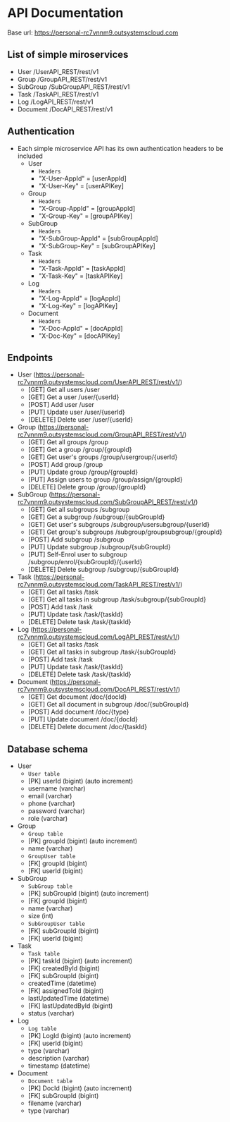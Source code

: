 # API Documentation
Base url: https://personal-rc7vnnm9.outsystemscloud.com

## List of simple miroservices
- User          /UserAPI_REST/rest/v1
- Group         /GroupAPI_REST/rest/v1
- SubGroup      /SubGroupAPI_REST/rest/v1
- Task          /TaskAPI_REST/rest/v1
- Log           /LogAPI_REST/rest/v1
- Document      /DocAPI_REST/rest/v1

## Authentication
- Each simple microservice API has its own authentication headers to be included
  - User
    - `Headers`
    - "X-User-AppId" = [userAppId]
    - "X-User-Key" = [userAPIKey]
  - Group
    - `Headers`
    - "X-Group-AppId" = [groupAppId]
    - "X-Group-Key" = [groupAPIKey]
  - SubGroup
    - `Headers`
    - "X-SubGroup-AppId" = [subGroupAppId]
    - "X-SubGroup-Key" = [subGroupAPIKey]
  - Task
    - `Headers`
    - "X-Task-AppId" = [taskAppId]
    - "X-Task-Key" = [taskAPIKey]
  - Log
    - `Headers`
    - "X-Log-AppId" = [logAppId]
    - "X-Log-Key" = [logAPIKey]
  - Document
    - `Headers`
    - "X-Doc-AppId" = [docAppId]
    - "X-Doc-Key" = [docAPIKey]

## Endpoints
- User (https://personal-rc7vnnm9.outsystemscloud.com/UserAPI_REST/rest/v1/)
  - [GET] 		Get all users		/user
  - [GET]		Get a user		/user/{userId}
  - [POST] 		Add user			/user
  - [PUT] 		Update user		/user/{userId}
  - [DELETE] 	Delete user		/user/{userId}
- Group (https://personal-rc7vnnm9.outsystemscloud.com/GroupAPI_REST/rest/v1/)
  - [GET] 		Get all groups			/group
  - [GET]		Get a group			/group/{groupId}
  - [GET]		Get user's groups		/group/usergroup/{userId}
  - [POST] 		Add group			/group
  - [PUT] 		Update group			/group/{groupId}
  - [PUT]		Assign users to group	/group/assign/{groupId}
  - [DELETE] 	Delete group			/group/{groupId}
- SubGroup (https://personal-rc7vnnm9.outsystemscloud.com/SubGroupAPI_REST/rest/v1/)
  - [GET] 		Get all subgroups			/subgroup
  - [GET]		Get a subgroup			/subgroup/{subGroupId}
  - [GET]		Get user's subgroups		/subgroup/usersubgroup/{userId}
  - [GET]		Get group's subgroups		/subgroup/groupsubgroup/{groupId}
  - [POST] 		Add subgroup				/subgroup
  - [PUT] 		Update subgroup			/subgroup/{subGroupId}
  - [PUT]		Self-Enrol user to subgroup	/subgroup/enrol/{subGroupId}/{userId}
  - [DELETE] 	Delete subgroup			/subgroup/{subGroupId}
- Task (https://personal-rc7vnnm9.outsystemscloud.com/TaskAPI_REST/rest/v1/)
  - [GET] 		Get all tasks			/task
  - [GET]		Get all tasks in subgroup /task/subgroup/{subGroupId}
  - [POST] 		Add task				/task
  - [PUT] 		Update task			/task/{taskId}
  - [DELETE] 	Delete task			/task/{taskId}
- Log (https://personal-rc7vnnm9.outsystemscloud.com/LogAPI_REST/rest/v1/)
  - [GET] 		Get all tasks			/task
  - [GET]		Get all tasks in subgroup /task/{subGroupId}
  - [POST] 		Add task				/task
  - [PUT] 		Update task			/task/{taskId}
  - [DELETE] 	Delete task			/task/{taskId}
- Document (https://personal-rc7vnnm9.outsystemscloud.com/DocAPI_REST/rest/v1/)
  - [GET] 		Get document				/doc/{docId}
  - [GET]		Get all document in subgroup /doc/{subGroupId}
  - [POST] 		Add document		        	/doc/{type}
  - [PUT] 		Update document	        	/doc/{docId}
  - [DELETE] 	Delete document 			/doc/{taskId}

## Database schema
- User
  - `User table`
  - [PK] userId (bigint) (auto increment)
  - username (varchar)
  - email (varchar)
  - phone (varchar)
  - password (varchar)
  - role (varchar)
- Group
  - `Group table`
  - [PK] groupId (bigint) (auto increment)
  - name (varchar)
  - `GroupUser table`
  - [FK] groupId (bigint)
  - [FK] userId (bigint)
- SubGroup
  - `SubGroup table`
  - [PK] subGroupId (bigint) (auto increment)
  - [FK] groupId (bigint)
  - name (varchar)
  - size (int)
  - `SubGroupUser table`
  - [FK] subGroupId (bigint)
  - [FK] userId (bigint)
- Task
  - `Task table`
  - [PK] taskId (bigint) (auto increment)
  - [FK] createdById (bigint)
  - [FK] subGroupId (bigint)
  - createdTime (datetime)
  - [FK] assignedToId (bigint)
  - lastUpdatedTime (datetime)
  - [FK] lastUpdatedById (bigint)
  - status (varchar)
- Log
  - `Log table`
  - [PK] LogId (bigint) (auto increment)
  - [FK] userId (bigint)
  - type (varchar)
  - description (varchar)
  - timestamp (datetime)
- Document
  - `Document table`
  - [PK] DocId (bigint) (auto increment)
  - [FK] subGroupId (bigint)
  - filename (varchar)
  - type (varchar)